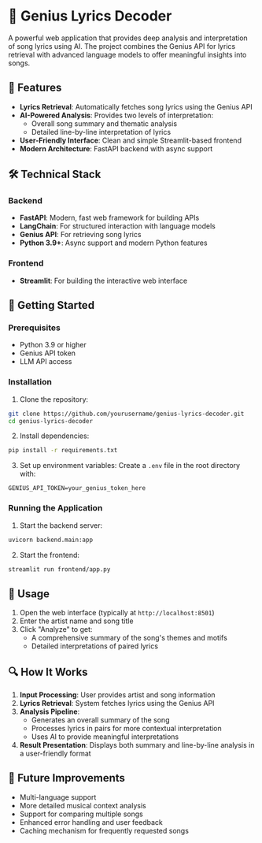 # 🎵 Genius Lyrics Decoder

A powerful web application that provides deep analysis and interpretation of song lyrics using AI. The project combines the Genius API for lyrics retrieval with advanced language models to offer meaningful insights into songs.

## 🌟 Features

- **Lyrics Retrieval**: Automatically fetches song lyrics using the Genius API
- **AI-Powered Analysis**: Provides two levels of interpretation:
  - Overall song summary and thematic analysis
  - Detailed line-by-line interpretation of lyrics
- **User-Friendly Interface**: Clean and simple Streamlit-based frontend
- **Modern Architecture**: FastAPI backend with async support

## 🛠️ Technical Stack

### Backend
- **FastAPI**: Modern, fast web framework for building APIs
- **LangChain**: For structured interaction with language models
- **Genius API**: For retrieving song lyrics
- **Python 3.9+**: Async support and modern Python features

### Frontend
- **Streamlit**: For building the interactive web interface

## 🚀 Getting Started

### Prerequisites
- Python 3.9 or higher
- Genius API token
- LLM API access

### Installation

1. Clone the repository:
```bash
git clone https://github.com/yourusername/genius-lyrics-decoder.git
cd genius-lyrics-decoder
```

2. Install dependencies:
```bash
pip install -r requirements.txt
```

3. Set up environment variables:
Create a `.env` file in the root directory with:
```env
GENIUS_API_TOKEN=your_genius_token_here
```

### Running the Application

1. Start the backend server:
```bash
uvicorn backend.main:app
```

2. Start the frontend:
```bash
streamlit run frontend/app.py
```

## 🎯 Usage

1. Open the web interface (typically at `http://localhost:8501`)
2. Enter the artist name and song title
3. Click "Analyze" to get:
   - A comprehensive summary of the song's themes and motifs
   - Detailed interpretations of paired lyrics

## 🔍 How It Works

1. **Input Processing**: User provides artist and song information
2. **Lyrics Retrieval**: System fetches lyrics using the Genius API
3. **Analysis Pipeline**:
   - Generates an overall summary of the song
   - Processes lyrics in pairs for more contextual interpretation
   - Uses AI to provide meaningful interpretations
4. **Result Presentation**: Displays both summary and line-by-line analysis in a user-friendly format


## 🔮 Future Improvements

- Multi-language support
- More detailed musical context analysis
- Support for comparing multiple songs
- Enhanced error handling and user feedback
- Caching mechanism for frequently requested songs